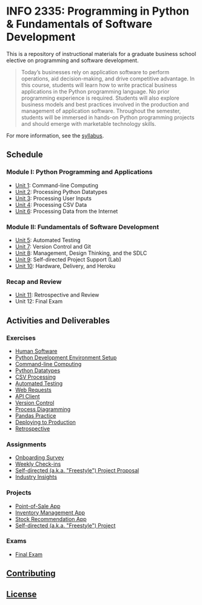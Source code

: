 # INFO 2335: Programming in Python & Fundamentals of Software Development

This is a repository of instructional materials for a graduate business school elective on programming and software development.

> Today’s businesses rely on application software to perform operations, aid decision-making, and drive competitive advantage. In this course, students will learn how to write practical business applications in the Python programming language. No prior programming experience is required. Students will also explore business models and best practices involved in the production and management of application software. Throughout the semester, students will be immersed in hands-on Python programming projects and should emerge with marketable technology skills.

For more information, see the [syllabus](/syllabus-20180614.pdf).






## Schedule

### Module I: Python Programming and Applications

  + [Unit 1](/units/unit-1/agenda.md): Command-line Computing
  + [Unit 2](/units/unit-2/agenda.md): Processing Python Datatypes
  + [Unit 3](/units/unit-3/agenda.md): Processing User Inputs
  + [Unit 4](/units/unit-4/agenda.md): Processing CSV Data
  + [Unit 6](/units/unit-6/agenda.md): Processing Data from the Internet

### Module II: Fundamentals of Software Development

  + [Unit 5](/units/unit-5/agenda.md): Automated Testing
  + [Unit 7](/units/unit-7/agenda.md): Version Control and Git
  + [Unit 8](/units/unit-8/agenda.md): Management, Design Thinking, and the SDLC
  + [Unit 9](/units/unit-9/agenda.md): Self-directed Project Support (Lab)
  + [Unit 10](/units/unit-10/agenda.md): Hardware, Delivery, and Heroku

### Recap and Review

  + [Unit 11](/units/unit-11/agenda.md): Retrospective and Review
  + Unit 12: Final Exam






## Activities and Deliverables

### Exercises

  + [Human Software](/exercises/human-software/exercise.md)
  + [Python Development Environment Setup](/exercises/dev-environment-setup/exercise.md)
  + [Command-line Computing](/exercises/command-line-computing/exercise.md)
  + [Python Datatypes](/exercises/python-datatypes/exercise.md)
  + [CSV Processing](/exercises/csv-processing/exercise.md)
  + [Automated Testing](/exercises/automated-testing/exercise.md)
  + [Web Requests](/exercises/web-requests/exercise.md)
  + [API Client](/exercises/api-client/exercise.md)
  + [Version Control](/exercises/version-control/exercise.md)
  + [Process Diagramming](/exercises/process-diagramming/exercise.md)
  + [Pandas Practice](/exercises/pandas-practice/exercise.md)
  + [Deploying to Production](/exercises/deploying-to-production/exercise.md)
  + [Retrospective](/exercises/retrospective/exercise.md)

### Assignments

  + [Onboarding Survey](https://goo.gl/forms/UhXUqDUVE0pgeQlK2)
  + [Weekly Check-ins](https://goo.gl/forms/6MiFYOcwBdDulp763)
  + [Self-directed (a.k.a. "Freestyle") Project Proposal](/projects/freestyle/proposal.md)
  + [Industry Insights](/assignments/industry-insights/assignment.md)

### Projects

  + [Point-of-Sale App](/projects/point-of-sale-app/project.md)
  + [Inventory Management App](/projects/inventory-app/project.md)
  + [Stock Recommendation App](/projects/stocks-app/project.md)
  + [Self-directed (a.k.a. "Freestyle") Project](/projects/freestyle/project.md)

### Exams

  + [Final Exam](/exams/final/exam.md)





## [Contributing](/CONTRIBUTING.md)

## [License](/LICENSE.md)

